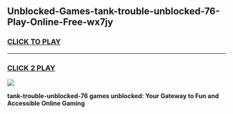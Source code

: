 
## Unblocked-Games-tank-trouble-unblocked-76-Play-Online-Free-wx7jy
<h3>
<a href="https://premium76.site?title=tank-trouble-unblocked-76&ref=26A">CLICK TO PLAY</a></h3>
<hr>

<h3>
<a href="https://premium76.site?title=tank-trouble-unblocked-76&ref=26A">CLICK 2 PLAY</a>
  
</h3>

<a href="https://premium76.site?title=tank-trouble-unblocked-76&ref=26A"><img src="https://clearcache.store/games.png"></a>


**tank-trouble-unblocked-76 games unblocked: Your Gateway to Fun and Accessible Online Gaming**
